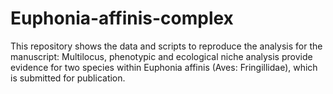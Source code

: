 # Euphonia-affinis-complex

This repository shows the data and scripts to reproduce the analysis for the manuscript: Multilocus, phenotypic and ecological niche analysis provide evidence for two species within Euphonia affinis (Aves: Fringillidae), which is submitted for publication. 
